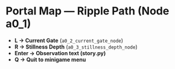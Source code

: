 # Portal Map — Ripple Path (Node a0_1)

- **L → Current Gate** (`a0_2_current_gate_node`)
- **R → Stillness Depth** (`a0_3_stillness_depth_node`)
- **Enter → Observation text (story.py)**
- **Q → Quit to minigame menu**
